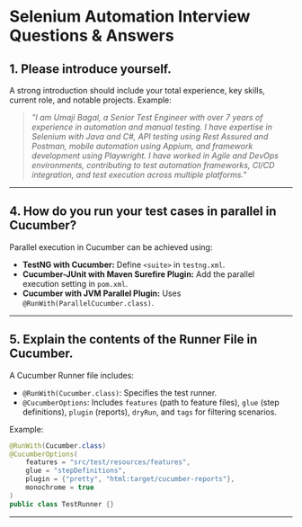 # Selenium Automation Interview Questions & Answers

## 1. Please introduce yourself.
A strong introduction should include your total experience, key skills, current role, and notable projects. Example:

> *"I am Umaji Bagal, a Senior Test Engineer with over 7 years of experience in automation and manual testing. I have expertise in Selenium with Java and C#, API testing using Rest Assured and Postman, mobile automation using Appium, and framework development using Playwright. I have worked in Agile and DevOps environments, contributing to test automation frameworks, CI/CD integration, and test execution across multiple platforms."*

---

## 4. How do you run your test cases in parallel in Cucumber?
Parallel execution in Cucumber can be achieved using:
- **TestNG with Cucumber:** Define `<suite>` in `testng.xml`.
- **Cucumber-JUnit with Maven Surefire Plugin:** Add the parallel execution setting in `pom.xml`.
- **Cucumber with JVM Parallel Plugin:** Uses `@RunWith(ParallelCucumber.class)`.

---

## 5. Explain the contents of the Runner File in Cucumber.
A Cucumber Runner file includes:
- `@RunWith(Cucumber.class)`: Specifies the test runner.
- `@CucumberOptions`: Includes `features` (path to feature files), `glue` (step definitions), `plugin` (reports), `dryRun`, and `tags` for filtering scenarios.

Example:
```java
@RunWith(Cucumber.class)
@CucumberOptions(
    features = "src/test/resources/features",
    glue = "stepDefinitions",
    plugin = {"pretty", "html:target/cucumber-reports"},
    monochrome = true
)
public class TestRunner {}
```

---



